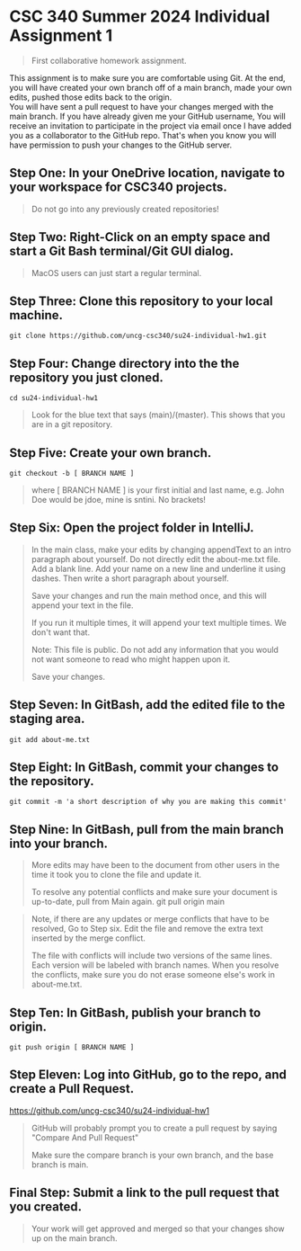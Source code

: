 # CSC 340 Summer 2024 Individual Assignment 1
> First collaborative homework assignment.

This assignment is to make sure you are comfortable using Git. At the end, you will have created your own branch off of a main branch, made your own edits, pushed those edits back to the origin. \
You will have sent a pull request to have your changes merged with the main branch. If you have already given me your GitHub username, 
You will receive an invitation to participate in the project via email once I have added you as a collaborator to the GitHub repo. That's when you know you will have permission to push your changes to the GitHub server.

## Step One: In your OneDrive location, navigate to your workspace for CSC340 projects. 
> Do not go into any previously created repositories!

## Step Two: Right-Click on an empty space and start a Git Bash terminal/Git GUI dialog. 
> MacOS users can just start a regular terminal.

## Step Three: Clone this repository to your local machine.
    git clone https://github.com/uncg-csc340/su24-individual-hw1.git

## Step Four: Change directory into the the repository you just cloned. 
    cd su24-individual-hw1
> Look for the blue text that says (main)/(master). This shows that you are in a git repository.

## Step Five: Create your own branch.
    git checkout -b [ BRANCH NAME ]
> where [ BRANCH NAME ] is your first initial and last name, e.g. John Doe would be jdoe, mine is sntini. No brackets!

## Step Six: Open the project folder in IntelliJ.
> In the main class, make your edits by changing appendText to an intro paragraph about yourself. Do not directly edit the about-me.txt file.
> Add a blank line. Add your name on a new line and underline it using dashes. Then write a short paragraph about yourself.
> 
> Save your changes and run the main method once, and this will append your text in the file.
>
> If you run it multiple times, it will append your text multiple times. We don't want that.
> 
> Note: This file is public. Do not add any information that you would not want someone to read who might happen upon it.
>
> Save your changes.

## Step Seven: In GitBash, add the edited file to the staging area.
    git add about-me.txt
    
## Step Eight: In GitBash, commit your changes to the repository.
    git commit -m 'a short description of why you are making this commit'

## Step Nine: In GitBash, pull from the main branch into your branch.
>More edits may have been to the document from other users in the time it took you to clone the file and update it.
>
>To resolve any potential conflicts and make sure your document is up-to-date, pull from Main again.
    git pull origin main

> Note, if there are any updates or merge conflicts that have to be resolved, Go to Step six. Edit the file and remove the extra text inserted by the merge conflict.
> 
> The file with conflicts will include two versions of the same lines. Each version will be labeled with branch names. When you resolve the conflicts, make sure you do
> not erase someone else's work in about-me.txt. 

## Step Ten: In GitBash, publish your branch to origin.
    git push origin [ BRANCH NAME ]

## Step Eleven: Log into GitHub, go to the repo, and create a Pull Request.
https://github.com/uncg-csc340/su24-individual-hw1
> GitHub will probably prompt you to create a pull request by saying "Compare And Pull Request"
> 
> Make sure the compare branch is your own branch, and the base branch is main.

## Final Step: Submit a link to the pull request that you created.
> Your work will get approved and merged so that your changes show up on the main branch.
